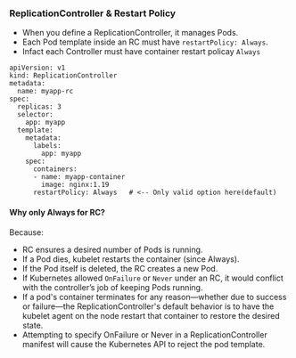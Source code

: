 ### ReplicationController & Restart Policy
- When you define a ReplicationController, it manages Pods.
- Each Pod template inside an RC must have `restartPolicy: Always`.
- Infact each Controller must have container restart policay `Always`

```
apiVersion: v1
kind: ReplicationController
metadata:
  name: myapp-rc
spec:
  replicas: 3
  selector:
    app: myapp
  template:
    metadata:
      labels:
        app: myapp
    spec:
      containers:
      - name: myapp-container
        image: nginx:1.19
      restartPolicy: Always   # <-- Only valid option here(default)

```

#### Why only Always for RC?
Because:
- RC ensures a desired number of Pods is running.
- If a Pod dies, kubelet restarts the container (since Always).
- If the Pod itself is deleted, the RC creates a new Pod.
- If Kubernetes allowed `OnFailure` or `Never` under an RC, it would conflict with the controller’s job of keeping Pods running.
- If a pod's container terminates for any reason—whether due to success or failure—the ReplicationController's default behavior is to have the kubelet agent on the node restart that container to restore the desired state.
-  Attempting to specify OnFailure or Never in a ReplicationController manifest will cause the Kubernetes API to reject the pod template. 
